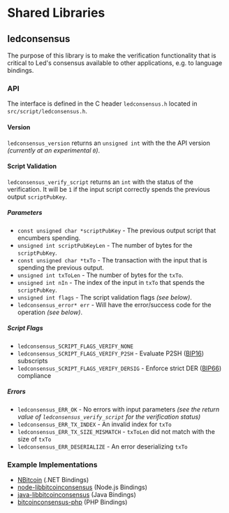 Shared Libraries
================

## ledconsensus

The purpose of this library is to make the verification functionality that is critical to Led's consensus available to other applications, e.g. to language bindings.

### API

The interface is defined in the C header `ledconsensus.h` located in  `src/script/ledconsensus.h`.

#### Version

`ledconsensus_version` returns an `unsigned int` with the the API version *(currently at an experimental `0`)*.

#### Script Validation

`ledconsensus_verify_script` returns an `int` with the status of the verification. It will be `1` if the input script correctly spends the previous output `scriptPubKey`.

##### Parameters
- `const unsigned char *scriptPubKey` - The previous output script that encumbers spending.
- `unsigned int scriptPubKeyLen` - The number of bytes for the `scriptPubKey`.
- `const unsigned char *txTo` - The transaction with the input that is spending the previous output.
- `unsigned int txToLen` - The number of bytes for the `txTo`.
- `unsigned int nIn` - The index of the input in `txTo` that spends the `scriptPubKey`.
- `unsigned int flags` - The script validation flags *(see below)*.
- `ledconsensus_error* err` - Will have the error/success code for the operation *(see below)*.

##### Script Flags
- `ledconsensus_SCRIPT_FLAGS_VERIFY_NONE`
- `ledconsensus_SCRIPT_FLAGS_VERIFY_P2SH` - Evaluate P2SH ([BIP16](https://github.com/bitcoin/bips/blob/master/bip-0016.mediawiki)) subscripts
- `ledconsensus_SCRIPT_FLAGS_VERIFY_DERSIG` - Enforce strict DER ([BIP66](https://github.com/bitcoin/bips/blob/master/bip-0066.mediawiki)) compliance

##### Errors
- `ledconsensus_ERR_OK` - No errors with input parameters *(see the return value of `ledconsensus_verify_script` for the verification status)*
- `ledconsensus_ERR_TX_INDEX` - An invalid index for `txTo`
- `ledconsensus_ERR_TX_SIZE_MISMATCH` - `txToLen` did not match with the size of `txTo`
- `ledconsensus_ERR_DESERIALIZE` - An error deserializing `txTo`

### Example Implementations
- [NBitcoin](https://github.com/NicolasDorier/NBitcoin/blob/master/NBitcoin/Script.cs#L814) (.NET Bindings)
- [node-libbitcoinconsensus](https://github.com/bitpay/node-libbitcoinconsensus) (Node.js Bindings)
- [java-libbitcoinconsensus](https://github.com/dexX7/java-libbitcoinconsensus) (Java Bindings)
- [bitcoinconsensus-php](https://github.com/Bit-Wasp/bitcoinconsensus-php) (PHP Bindings)
